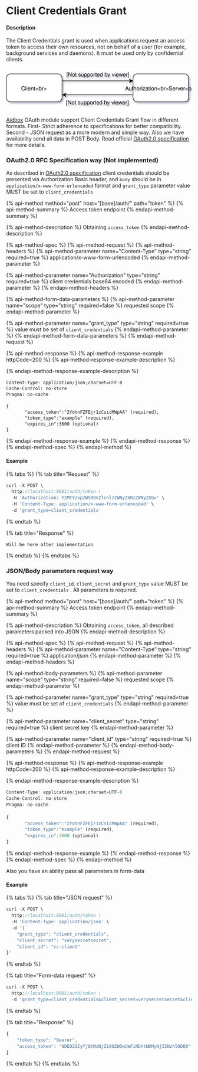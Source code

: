 # Client Credentials Grant

#### Description

The Client Credentials grant is used when applications request an access token to access their own resources, not on behalf of a user \(for example, background services and daemons\). It must  be used only by confidential clients.

![Basic scheme](../../.gitbook/assets/untitled-diagram.svg)

[Aidbox](https://www.health-samurai.io/aidbox) OAuth module support Client Credentials Grant flow in different formats. First- Strict adherence to specifications for better compatibility. Second - JSON request as a more modern and simple way. Also we have  availability send all data in POST Body. Read official [OAuth2.0 specification](https://tools.ietf.org/html/rfc6749#section-4.4) for more details.

### OAuth2.0 RFC Specification way \(Not implemented\)

As described in [OAuth2.0 specification](https://tools.ietf.org/html/rfc6749#section-4.4) client credentials  should be presented via Authorization Basic header, and `body` should be in `application/x-www-form-urlencoded` format  and `grant_type` parameter value MUST be set to `client_credentials`

{% api-method method="post" host="\[base\]/auth/" path="token" %}
{% api-method-summary %}
Access token endpoint
{% endapi-method-summary %}

{% api-method-description %}
Obtaining `access_token`
{% endapi-method-description %}

{% api-method-spec %}
{% api-method-request %}
{% api-method-headers %}
{% api-method-parameter name="Content-Type" type="string" required=true %}
application/x-www-form-urlencoded
{% endapi-method-parameter %}

{% api-method-parameter name="Authorization" type="string" required=true %}
client credentials base64 encoded
{% endapi-method-parameter %}
{% endapi-method-headers %}

{% api-method-form-data-parameters %}
{% api-method-parameter name="scope" type="string" required=false %}
requested scope
{% endapi-method-parameter %}

{% api-method-parameter name="grant\_type" type="string" required=true %}
value must be set of `client_credentials`
{% endapi-method-parameter %}
{% endapi-method-form-data-parameters %}
{% endapi-method-request %}

{% api-method-response %}
{% api-method-response-example httpCode=200 %}
{% api-method-response-example-description %}

{% endapi-method-response-example-description %}

```http
Content-Type: application/json;charset=UTF-8
Cache-Control: no-store
Pragma: no-cache

{
       "access_token":"2YotnFZFEjr1zCsicMWpAA" (required),
       "token_type":"example" (required),
       "expires_in":3600 (optional)
}
```
{% endapi-method-response-example %}
{% endapi-method-response %}
{% endapi-method-spec %}
{% endapi-method %}

#### Example

{% tabs %}
{% tab title="Request" %}
```javascript
curl -X POST \
  http://localhost:8081/auth/token \
  -H 'Authorization: Y2MtY2xpZW50OnZlcnlzZWNyZXRzZWNyZXQ=' \
  -H 'Content-Type: application/x-www-form-urlencoded' \
  -d 'grant_type=client_credentials'
```
{% endtab %}

{% tab title="Response" %}
```text
Will be here after implementation
```
{% endtab %}
{% endtabs %}

### JSON/Body parameters request  way

 You need specify `client_id`, `client_secret` and `grant_type` value MUST be set to `client_credentials` .  All parameters is required.

{% api-method method="post" host="\[base\]/auth/" path="token" %}
{% api-method-summary %}
Access token endpoint
{% endapi-method-summary %}

{% api-method-description %}
Obtaining `access_token`, all described parameters packed into JSON
{% endapi-method-description %}

{% api-method-spec %}
{% api-method-request %}
{% api-method-headers %}
{% api-method-parameter name="Content-Type" type="string" required=true %}
application/json
{% endapi-method-parameter %}
{% endapi-method-headers %}

{% api-method-body-parameters %}
{% api-method-parameter name="scope" type="string" required=false %}
requested scope
{% endapi-method-parameter %}

{% api-method-parameter name="grant\_type" type="string" required=true %}
value must be set of `client_credentials`
{% endapi-method-parameter %}

{% api-method-parameter name="client\_secret" type="string" required=true %}
client secret key
{% endapi-method-parameter %}

{% api-method-parameter name="client\_id" type="string" required=true %}
client ID
{% endapi-method-parameter %}
{% endapi-method-body-parameters %}
{% endapi-method-request %}

{% api-method-response %}
{% api-method-response-example httpCode=200 %}
{% api-method-response-example-description %}

{% endapi-method-response-example-description %}

```javascript
Content-Type: application/json;charset=UTF-8
Cache-Control: no-store
Pragma: no-cache

{
       "access_token":"2YotnFZFEjr1zCsicMWpAA" (required),
       "token_type":"example" (required),
       "expires_in":3600 (optional)
}
```
{% endapi-method-response-example %}
{% endapi-method-response %}
{% endapi-method-spec %}
{% endapi-method %}

Also you have an ability pass all parameters in form-data

#### Example

{% tabs %}
{% tab title="JSON request" %}
```javascript
curl -X POST \
  http://localhost:8081/auth/token \
  -H 'Content-Type: application/json' \
  -d '{
	"grant_type": "client_credentials",
	"client_secret": "verysecretsecret",
	"client_id": "cc-client"
}'
```
{% endtab %}

{% tab title="Form-data request" %}
```javascript
curl -X POST \
  http://localhost:8081/auth/token \
  -d 'grant_type=client_credentials&client_secret=verysecretsecret&client_id=cc-client'
```
{% endtab %}

{% tab title="Response" %}
```javascript
{
    "token_type": "Bearer",
    "access_token": "NDE0ZGIyYjQtMzNjZi00ZWQwLWFiNDYtNDMyNjI5NzhlODQ0"
}
```
{% endtab %}
{% endtabs %}

